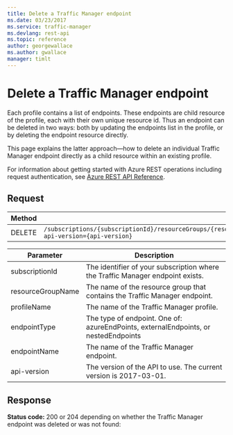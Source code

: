 ```yaml
---
title: Delete a Traffic Manager endpoint
ms.date: 03/23/2017
ms.service: traffic-manager
ms.devlang: rest-api
ms.topic: reference
author: georgewallace
ms.author: gwallace
manager: timlt
---
```

# Delete a Traffic Manager endpoint
Each profile contains a list of endpoints.  These endpoints are child resource of the profile, each with their own unique resource id.  Thus an endpoint can be deleted in two ways: both by updating the endpoints list in the profile, or by deleting the endpoint resource directly.  
  
This page explains the latter approach—how to delete an individual Traffic Manager endpoint directly as a child resource within an existing profile.  

For information about getting started with Azure REST operations including request authentication, see [Azure REST API Reference](../../index.md).
  
## Request  

|Method|Request URI|  
|------------|-----------------|  
|DELETE|`/subscriptions/{subscriptionId}/resourceGroups/{resourceGroupName}/providers/Microsoft.Network/trafficManagerProfiles/{profileName}/{endpointType}/{endpointName}?api-version={api-version}`|  

| Parameter | Description |
| --------- | ----------- |
| subscriptionId | The identifier of your subscription where the Traffic Manager endpoint exists. |
| resourceGroupName | The name of the resource group that contains the Traffic Manager endpoint. |
| profileName | The name of the Traffic Manager profile.|
| endpointType | The type of endpoint.  One of: azureEndPoints, externalEndpoints, or nestedEndpoints |
| endpointName | The name of the Traffic Manager endpoint. |
| api-version | The version of the API to use. The current version is 2017-03-01. | 
  
## Response  
 **Status code:** 200 or 204 depending on whether the Traffic Manager endpoint was deleted or was not found:
